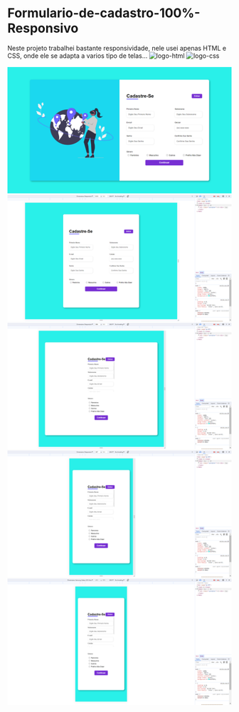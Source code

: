 # Formulario-de-cadastro-100%-Responsivo
Neste projeto trabalhei bastante responsividade, nele usei apenas HTML e CSS,
onde ele se adapta a varios tipo de telas...
<img src="https://img.shields.io/badge/HTML5-E34F26?style=for-the-badge&logo=html5&logoColor=white" alt="logo-html">
<img src="https://img.shields.io/badge/CSS3-1572B6?style=for-the-badge&logo=css3&logoColor=white" alt="logo-css">
<br>
<br>
<img src="./assets/Captura de Tela (13).png">
<br>
<img src="./assets/Captura de Tela (14).png">
<br>
<img src="./assets/Captura de Tela (15).png">
<br>
<img src="./assets/Captura de Tela (16).png">
<br>
<img src="./assets/Captura de Tela (17).png">